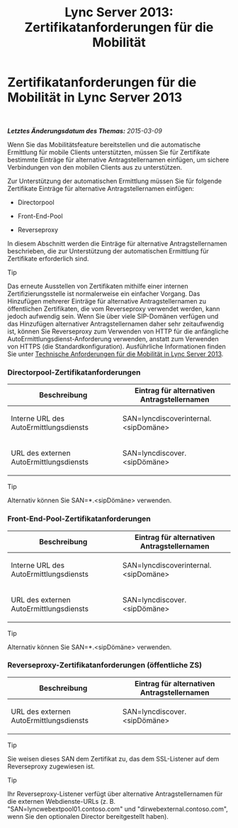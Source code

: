 ﻿---
title: 'Lync Server 2013: Zertifikatanforderungen für die Mobilität'
TOCTitle: Zertifikatanforderungen für die Mobilität
ms:assetid: bb0e97af-cf60-4271-a0ab-654429d884ea
ms:mtpsurl: https://technet.microsoft.com/de-de/library/Hh690044(v=OCS.15)
ms:contentKeyID: 49295223
ms.date: 05/19/2016
mtps_version: v=OCS.15
ms.translationtype: HT
---

# Zertifikatanforderungen für die Mobilität in Lync Server 2013

 

_**Letztes Änderungsdatum des Themas:** 2015-03-09_

Wenn Sie das Mobilitätsfeature bereitstellen und die automatische Ermittlung für mobile Clients unterstützten, müssen Sie für Zertifikate bestimmte Einträge für alternative Antragstellernamen einfügen, um sichere Verbindungen von den mobilen Clients aus zu unterstützen.

Zur Unterstützung der automatischen Ermittlung müssen Sie für folgende Zertifikate Einträge für alternative Antragstellernamen einfügen:

  - Directorpool

  - Front-End-Pool

  - Reverseproxy

In diesem Abschnitt werden die Einträge für alternative Antragstellernamen beschrieben, die zur Unterstützung der automatischen Ermittlung für Zertifikate erforderlich sind.


> [!TIP]
> Das erneute Ausstellen von Zertifikaten mithilfe einer internen Zertifizierungsstelle ist normalerweise ein einfacher Vorgang. Das Hinzufügen mehrerer Einträge für alternative Antragstellernamen zu öffentlichen Zertifikaten, die vom Reverseproxy verwendet werden, kann jedoch aufwendig sein. Wenn Sie über viele SIP-Domänen verfügen und das Hinzufügen alternativer Antragstellernamen daher sehr zeitaufwendig ist, können Sie Reverseproxy zum Verwenden von HTTP für die anfängliche AutoErmittlungsdienst-Anforderung verwenden, anstatt zum Verwenden von HTTPS (die Standardkonfiguration). Ausführliche Informationen finden Sie unter <A href="lync-server-2013-technical-requirements-for-mobility.md">Technische Anforderungen für die Mobilität in Lync Server 2013</A>.



### Directorpool-Zertifikatanforderungen

<table>
<colgroup>
<col style="width: 50%" />
<col style="width: 50%" />
</colgroup>
<thead>
<tr class="header">
<th>Beschreibung</th>
<th>Eintrag für alternativen Antragstellernamen</th>
</tr>
</thead>
<tbody>
<tr class="odd">
<td><p>Interne URL des AutoErmittlungsdiensts</p></td>
<td><p>SAN=lyncdiscoverinternal.&lt;sipDomäne&gt;</p></td>
</tr>
<tr class="even">
<td><p>URL des externen AutoErmittlungsdiensts</p></td>
<td><p>SAN=lyncdiscover.&lt;sipDömäne&gt;</p></td>
</tr>
</tbody>
</table>



> [!TIP]
> Alternativ können Sie SAN=*.&lt;sipDömäne&gt; verwenden.



### Front-End-Pool-Zertifikatanforderungen

<table>
<colgroup>
<col style="width: 50%" />
<col style="width: 50%" />
</colgroup>
<thead>
<tr class="header">
<th>Beschreibung</th>
<th>Eintrag für alternativen Antragstellernamen</th>
</tr>
</thead>
<tbody>
<tr class="odd">
<td><p>Interne URL des AutoErmittlungsdiensts</p></td>
<td><p>SAN=lyncdiscoverinternal.&lt;sipDomäne&gt;</p></td>
</tr>
<tr class="even">
<td><p>URL des externen AutoErmittlungsdiensts</p></td>
<td><p>SAN=lyncdiscover.&lt;sipDömäne&gt;</p></td>
</tr>
</tbody>
</table>



> [!TIP]
> Alternativ können Sie SAN=*.&lt;sipDömäne&gt; verwenden.



### Reverseproxy-Zertifikatanforderungen (öffentliche ZS)

<table>
<colgroup>
<col style="width: 50%" />
<col style="width: 50%" />
</colgroup>
<thead>
<tr class="header">
<th>Beschreibung</th>
<th>Eintrag für alternativen Antragstellernamen</th>
</tr>
</thead>
<tbody>
<tr class="odd">
<td><p>URL des externen AutoErmittlungsdiensts</p></td>
<td><p>SAN=lyncdiscover.&lt;sipDömäne&gt;</p></td>
</tr>
</tbody>
</table>



> [!TIP]
> Sie weisen dieses SAN dem Zertifikat zu, das dem SSL-Listener auf dem Reverseproxy zugewiesen ist.




> [!TIP]
> Ihr Reverseproxy-Listener verfügt über alternative Antragstellernamen für die externen Webdienste-URLs (z.&nbsp;B. "SAN=lyncwebextpool01.contoso.com" und "dirwebexternal.contoso.com", wenn Sie den optionalen Director bereitgestellt haben).


